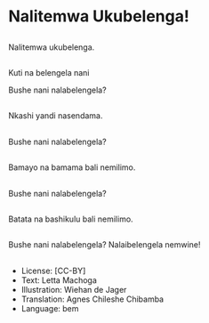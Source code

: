# Nalitemwa Ukubelenga!

##
Nalitemwa ukubelenga.

##
Kuti na belengela nani

Bushe nani nalabelengela?

##
Nkashi yandi nasendama.

##
Bushe nani nalabelengela?

##
Bamayo na bamama bali nemilimo.

##
Bushe nani nalabelengela?

##
Batata na bashikulu bali nemilimo.

##
Bushe nani nalabelengela? Nalaibelengela nemwine!

##
* License: [CC-BY]
* Text: Letta Machoga
* Illustration: Wiehan de Jager
* Translation: Agnes Chileshe Chibamba
* Language: bem
